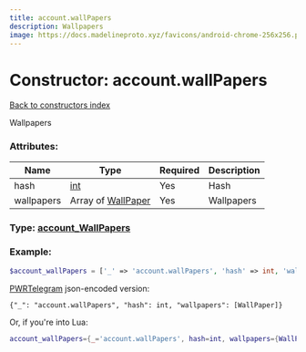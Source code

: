 ```yaml
---
title: account.wallPapers
description: Wallpapers
image: https://docs.madelineproto.xyz/favicons/android-chrome-256x256.png
---
```

# Constructor: account.wallPapers  
[Back to constructors index](index.md)



Wallpapers

### Attributes:

| Name     |    Type       | Required | Description |
|----------|---------------|----------|-------------|
|hash|[int](../types/int.md) | Yes|Hash|
|wallpapers|Array of [WallPaper](../types/WallPaper.md) | Yes|Wallpapers|



### Type: [account\_WallPapers](../types/account_WallPapers.md)


### Example:

```php
$account_wallPapers = ['_' => 'account.wallPapers', 'hash' => int, 'wallpapers' => [WallPaper, WallPaper]];
```  

[PWRTelegram](https://pwrtelegram.xyz) json-encoded version:

```
{"_": "account.wallPapers", "hash": int, "wallpapers": [WallPaper]}
```


Or, if you're into Lua:

```lua
account_wallPapers={_='account.wallPapers', hash=int, wallpapers={WallPaper}}

```



